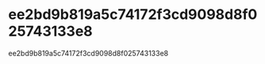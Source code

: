 ee2bd9b819a5c74172f3cd9098d8f025743133e8
========================================

ee2bd9b819a5c74172f3cd9098d8f025743133e8